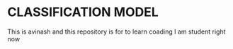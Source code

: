 # CLASSIFICATION MODEL
This is avinash and this repository is for to learn coading
I am student right now

